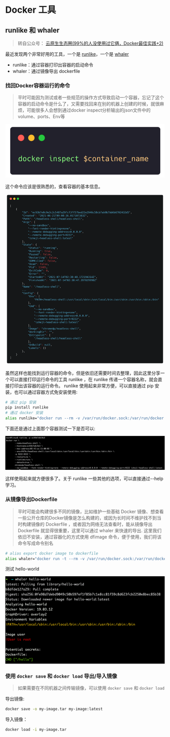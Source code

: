 
# Docker 工具

## runlike 和 whaler

> 转自公众号： [云原生生态圈(99%的人没使用过它俩，Docker最佳实践+2)](https://mp.weixin.qq.com/s/E6tefqdNFxUpL-93UDmRqA)


最近发现两个非常好用的工具，一个是 [runlike](https://github.com/lavie/runlike)，一个是 [whaler](https://github.com/P3GLEG/Whaler)

- runlike：通过容器打印出容器的启动命令
- whaler：通过镜像导出 dockerfile

### 找回Docker容器运行的命令

> 平时可能因为测试或者一些规范的操作方式导致启动一个容器，忘记了这个容器的启动命令是什么了，又需要找回来在别的机器上创建的时候，就很麻烦，可能很多人会想到通过docker inspect分析输出的json文件中的volume、ports、Env等

![docker1](../images/docker-tools/docker1.png)

这个命令应该是很熟悉的，查看容器的基本信息。

![docker2](../images/docker-tools/docker2.png)

虽然这样也能找到运行容器的命令，但是依旧还需要时间去整理，因此这里分享一个可以直接打印运行命令的工具 runlike ，在 runlike 传递一个容器名称，就会直接打印出该容器的运行命令。 runlike 使用起来非常方便，可以直接通过 pip 安装，也可以通过容器方式免安装使用:

```bash
# 通过 pip 安装
pip install runlike
# 通过 docker 安装
alias runlike="docker run --rm -v /var/run/docker.sock:/var/run/docker.sock assaflavie/runlike"
```

下面还是通过上面那个容器测试一下是否可以:

![docker3](../images/docker-tools/docker3.png)

这样使用起来就方便很多了。关于 runlike 一些其他的选项，可以直接通过--help学习。

### 从镜像导出Dockerfile

> 平时可能会构建很多不同的镜像，比如维护一些基础 Docker 镜像、想查看一些公开仓库的Docker镜像是怎么构建的，或因为长时间不维护找不到当时构建镜像的 Dockerfile ，或者因为网络无法查看时，能从镜像导出 Dockerfile 就显得很重要，这里可以通过 whaler 来快速的导出. 这里我们依旧不安装，通过容器化的方式使用 dfimage 命令，便于使用，我们将该命令写成命令别名

```bash
# alias export docker image to dockerfile
alias whaler="docker run -t --rm -v /var/run/docker.sock:/var/run/docker.sock:ro pegleg/whaler"
```

测试 hello-world

![docker4](../images/docker-tools/docker4.png)


### 使用 `docker save` 和 `docker load` 导出/导入镜像

> 如果需要在不同机器之间传输镜像，可以使用 `docker save` 和 `docker load`

导出镜像:

```bash
docker save -o my-image.tar my-image:latest
```

导入镜像：

```bash
docker load -i my-image.tar
```
